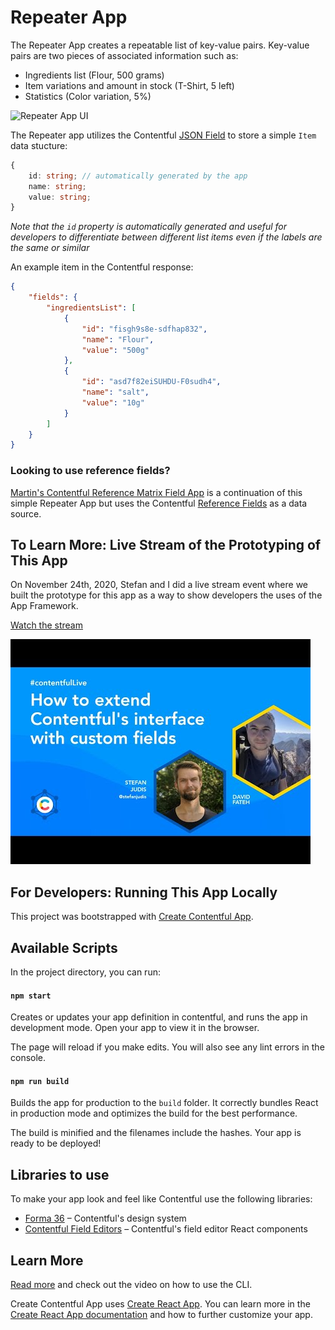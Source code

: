# Repeater App

The Repeater App creates a repeatable list of key-value pairs. Key-value pairs are two pieces of associated information such as:

-   Ingredients list (Flour, 500 grams)
-   Item variations and amount in stock (T-Shirt, 5 left)
-   Statistics (Color variation, 5%)

![Repeater App UI](./assets/repeater-app-usage.gif)

The Repeater app utilizes the Contentful [JSON Field](https://www.contentful.com/developers/docs/concepts/data-model/#:~:text=JSON%20Object) to store a simple `Item` data stucture:

```ts
{
    id: string; // automatically generated by the app
    name: string;
    value: string;
}
```

*Note that the `id` property is automatically generated and useful for developers
to differentiate between different list items even if the labels are the same or similar*

An example item in the Contentful response:

```json
{
    "fields": {
        "ingredientsList": [
            {
                "id": "fisgh9s8e-sdfhap832",
                "name": "Flour",
                "value": "500g"
            },
            {
                "id": "asd7f82eiSUHDU-F0sudh4",
                "name": "salt",
                "value": "10g"
            }
        ]
    }
}
```
### Looking to use reference fields?
[Martin's Contentful Reference Matrix Field App](https://github.com/mgschoen/contentful-reference-matrix-field-app) is a continuation of this simple Repeater App
but uses the Contentful [Reference Fields](https://www.contentful.com/help/references/)
as a data source.
## To Learn More: Live Stream of the Prototyping of This App

On November 24th, 2020, Stefan and I did a live stream event where we built the prototype
for this app as a way to show developers the uses of the App Framework.

[Watch the stream](https://youtu.be/OtmV3TPTbRs)

![Youtube stream graphic](./assets/youtube-stream.jpg)



## For Developers: Running This App Locally

This project was bootstrapped with [Create Contentful App](https://github.com/contentful/create-contentful-app).

## Available Scripts

In the project directory, you can run:

#### `npm start`

Creates or updates your app definition in contentful, and runs the app in development mode.
Open your app to view it in the browser.

The page will reload if you make edits.
You will also see any lint errors in the console.

#### `npm run build`

Builds the app for production to the `build` folder.
It correctly bundles React in production mode and optimizes the build for the best performance.

The build is minified and the filenames include the hashes.
Your app is ready to be deployed!

## Libraries to use

To make your app look and feel like Contentful use the following libraries:

-   [Forma 36](https://f36.contentful.com/) – Contentful's design system
-   [Contentful Field Editors](https://www.contentful.com/developers/docs/extensibility/field-editors/) – Contentful's field editor React components

## Learn More

[Read more](https://www.contentful.com/developers/docs/extensibility/app-framework/create-contentful-app/) and check out the video on how to use the CLI.

Create Contentful App uses [Create React App](https://create-react-app.dev/). You can learn more in the [Create React App documentation](https://facebook.github.io/create-react-app/docs/getting-started) and how to further customize your app.
